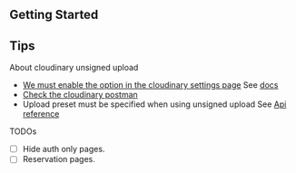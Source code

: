 ## Getting Started

## Tips

About cloudinary unsigned upload

- [We must enable the option in the cloudinary settings page](https://console.cloudinary.com/settings/c-588ab6a13f88a2d12acf7f86e33807/upload) See [docs](https://cloudinary.com/documentation/upload_images#generating_authentication_signatures)
- [Check the cloudinary postman](https://www.postman.com/cloudinaryteam/workspace)
- Upload preset must be specified when using unsigned upload See [Api reference](https://cloudinary.com/documentation/image_upload_api_reference)

TODOs

- [ ] Hide auth only pages.
- [ ] Reservation pages.
